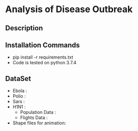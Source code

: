 # Analysis of Disease Outbreak

## Description

## Installation Commands
- pip install -r requirements.txt
- Code is tested on python 3.7.4

## DataSet
- Ebola : 
- Polio :
- Sars  :
- H1N1  : 
  - Population Data :
  - Flights Data    : 
- Shape files for animation: 
